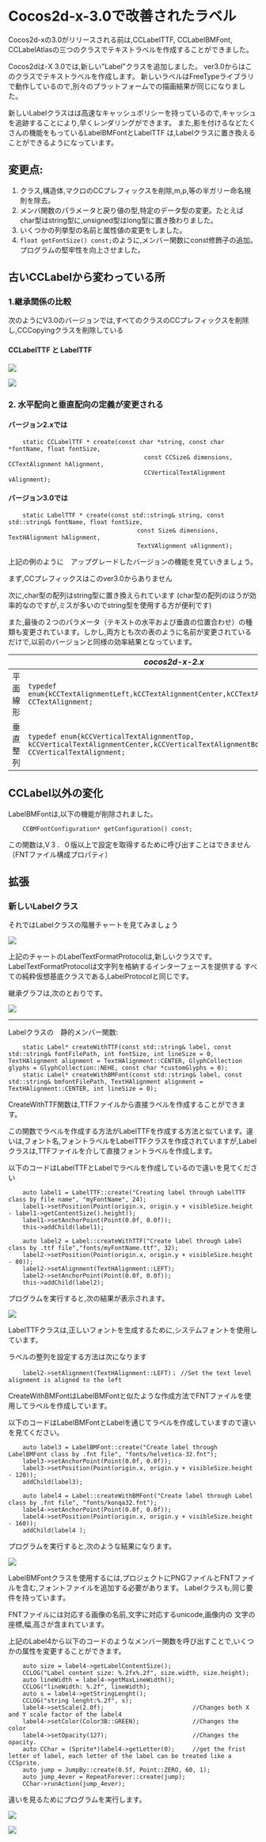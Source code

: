 # Cocos2d-x-3.0で改善されたラベル

Cocos2d-xの3.0がリリースされる前は,CCLabelTTF, CCLabelBMFont, CCLabelAtlasの三つのクラスでテキストラベルを作成することができました。

Cocos2dは-X 3.0では,新しい"Label"クラスを追加しました。
ver3.0からはこのクラスでテキストラベルを作成します。
新しいラベルはFreeTypeライブラリで動作しているので,別々のプラットフォームでの描画結果が同じになりました。

新しいLabelクラスはは高速なキャッシュポリシーを持っているので,キャッシュを追跡することにより,早くレンダリングができます。
また,影を付けるなどたくさんの機能をもっているLabelBMFontとLabelTTF
は,Labelクラスに置き換えることができるようになっています。

## 変更点:

1. クラス,構造体,マクロのCCプレフィックスを削除,m,p,等の半ガリー命名規則を除去。
2. メンバ関数のパラメータと戻り値の型,特定のデータ型の変更。たとえばchar型はstring型に,unsigned型はlong型に置き換わりました。
3. いくつかの列挙型の名前と属性値の変更をしました。
4. `float getFontSize() const;`のように,メンバー関数にconst修飾子の追加。プログラムの堅牢性を向上させました。 

##  古いCCLabelから変わっている所

### 1.継承関係の比較
次のようにV3.0のバージョンでは,すべてのクラスのCCプレフィックスを削除し,CCCopyingクラスを削除している

#### CCLabelTTF と LabelTTF 

![](./res/classcocos2d_1_1_c_c_label_t_t_f.png)

![](./res/classcocos2d_1_1_label_t_t_f.png)


### 2. 水平配向と垂直配向の定義が変更される

#### バージョン2.xでは

```
	static CCLabelTTF * create(const char *string, const char *fontName, float fontSize,
	　　                               const CCSize& dimensions, CCTextAlignment hAlignment, 
	　　                               CCVerticalTextAlignment vAlignment);
```

#### バージョン3.0では
```
	static LabelTTF * create(const std::string& string, const std::string& fontName, float fontSize,
	　　                             const Size& dimensions, TextHAlignment hAlignment,
	　　                             TextVAlignment vAlignment);
```
上記の例のように　アップグレードしたバージョンの機能を見ていきましょう。

まず,CCプレフィックスはこのver3.0からありません

次に,char型の配列はstring型に置き換えられています
(char型の配列のほうが効率的なのですが,ミスが多いのでstring型を使用する方が便利です)

また,最後の２つのパラメータ（テキストの水平および垂直の位置合わせ）の種類も変更されています。しかし,両方とも次の表のように名前が変更されているだけで,以前のバージョンと同様の効率結果となっています。


| |*cocos2d-x-2.x*|*cocos2d-x-3.0*|
|---------------|---------------|---------------|
|平面線形|`typedef enum{kCCTextAlignmentLeft,kCCTextAlignmentCenter,kCCTextAlignmentRight,} CCTextAlignment;`|`enum class TextHAlignment{LEFT,CENTER,RIGHT};`|
|垂直整列|`typedef enum{kCCVerticalTextAlignmentTop, kCCVerticalTextAlignmentCenter,kCCVerticalTextAlignmentBottom,} CCVerticalTextAlignment;`|`enum class TextVAlignment{TOP,CENTER,BOTTOM};`|




## CCLabel以外の変化

LabelBMFontは,以下の機能が削除されました。

``` 
	CCBMFontConfiguration* getConfiguration() const;
```

この関数は,V３．０版以上で設定を取得するために呼び出すことはできません
（FNTファイル構成プロパティ）

## 拡張
### 新しいLabelクラス


それではLabelクラスの階層チャートを見てみましょう


![](./res/classcocos2d_1_1_label.png)


上記のチャートのLabelTextFormatProtocolは,新しいクラスです。
LabelTextFormatProtocolは文字列を格納するインターフェースを提供する
すべての純粋仮想基底クラスである,LabelProtocolと同じです。

継承グラフは,次のとおりです。

![](./res/classcocos2d_1_1_label_text_format_protocol.png)


-----------------------------


Labelクラスの　静的メンバー関数:
```
	static Label* createWithTTF(const std::string& label, const std::string& fontFilePath, int fontSize, int lineSize = 0, TextHAlignment alignment = TextHAlignment::CENTER, GlyphCollection glyphs = GlyphCollection::NEHE, const char *customGlyphs = 0);    
	static Label* createWithBMFont(const std::string& label, const std::string& bmfontFilePath, TextHAlignment alignment = TextHAlignment::CENTER, int lineSize = 0);
```

 
CreateWithTTF関数は,TTFファイルから直接ラベルを作成することができます。

この関数でラベルを作成する方法がLabelTTFを作成する方法と似ています。違いは,フォント名,フォントラベルをLabelTTFクラスを作成されていますが,Labelクラスは,TTFファイルを介して直接フォントラベルを作成します。

以下のコードはLabelTTFとLabelでラベルを作成しているので違いを見てください
```
	auto label1 = LabelTTF::create("Creating label through LabelTTF class by file name", "myFontName", 24);
	label1->setPosition(Point(origin.x, origin.y + visibleSize.height - label1->getContentSize().height));
	label1->setAnchorPoint(Point(0.0f, 0.0f));
    this->addChild(label1);

	auto label2 = Label::createWithTTF("Create label through Label class by .ttf file","fonts/myFontName.ttf", 32);
	label2->setPosition(Point(origin.x, origin.y + visibleSize.height - 80));
	label2->setAlignment(TextHAlignment::LEFT);
	label2->setAnchorPoint(Point(0.0f, 0.0f));
	this->addChild(label2);
```
プログラムを実行すると,次の結果が表示されます。

![](./res/ttf.png)


LabelTTFクラスは,正しいフォントを生成するために,システムフォントを使用しています。

ラベルの整列を設定する方法は次になります
```
	label2->setAlignment(TextHAlignment::LEFT)；	//Set the text level alignment is aligned to the left
```

CreateWithBMFontはLabelBMFontと似たような作成方法でFNTファイルを使用してラベルを作成しています。

以下のコードはLabelBMFontとLabelを通じてラベルを作成していますので違いを見てください。

```
	auto label3 = LabelBMFont::create("Create label through LabelBMFont class by .fnt file", "fonts/helvetica-32.fnt");
	label3->setAnchorPoint(Point(0.0f, 0.0f));
	label3->setPosition(Point(origin.x, origin.y + visibleSize.height - 120));
	addChild(label3);

	auto label4 = Label::createWithBMFont("Create label through Label class by .fnt file", "fonts/konqa32.fnt");
	label4->setAnchorPoint(Point(0.0f, 0.0f));
	label4->setPosition(Point(origin.x, origin.y + visibleSize.height - 160));
	addChild(label4 );
```

プログラムを実行すると,次のような結果になります。

![](./res/bmfont1.png)

LabelBMFontクラスを使用するには,プロジェクトにPNGファイルとFNTファイルを含む,フォントファイルを追加する必要があります。 Labelクラスも,同じ要件を持っています。

FNTファイルには対応する画像の名前,文字に対応するunicode,画像内の
文字の座標,幅,高さが含まれています。

上記のLabel4から以下のコードのようなメンバー関数を呼び出すことで,いくつかの属性を変更することができます。

```
	auto size = label4->getLabelContentSize();
	CCLOG("Label content size: %.2fx%.2f", size.width, size.height);
	auto lineWidth = label4->getMaxLineWidth();
	CCLOG("lineWidth: %.2f", lineWidth);
	auto s = label4->getStringLenght();
	CCLOG("string lenght:%.2f", s);
	label4->setScale(2.0f);							//Changes both X and Y scale factor of the label4
	label4->setColor(Color3B::GREEN);				//Changes the color
	label4->setOpacity(127);						//Changes the opacity. 
	auto CChar = (Sprite*)label4->getLetter(0);		//get the frist letter of label, each letter of the label can be treated like a CCSprite.
	auto jump = JumpBy::create(0.5f, Point::ZERO, 60, 1);
	auto jump_4ever = RepeatForever::create(jump);
	CChar->runAction(jump_4ever);
```

違いを見るためにプログラムを実行します。


![](./res/bmfont2.png)

![](./res/bmfont3.png)




